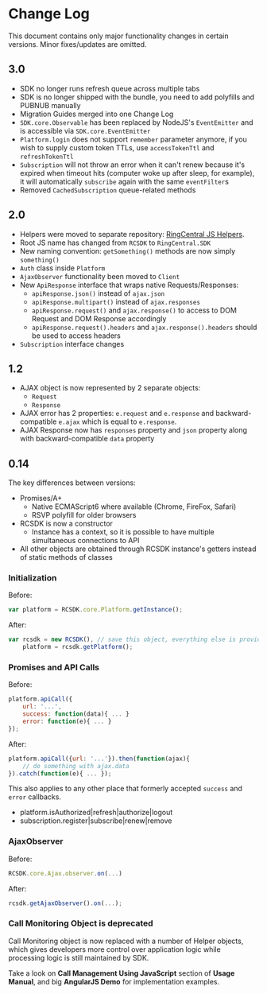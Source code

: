 # Change Log

This document contains only major functionality changes in certain versions. Minor fixes/updates are omitted.

## 3.0

- SDK no longer runs refresh queue across multiple tabs
- SDK is no longer shipped with the bundle, you need to add polyfills and PUBNUB manually
- Migration Guides merged into one Change Log
- `SDK.core.Observable` has been replaced by NodeJS's `EventEmitter` and is accessible via `SDK.core.EventEmitter`
- `Platform.login` does not support `remember` parameter anymore, if you wish to supply custom token TTLs,
    use `accessTokenTtl` and `refreshTokenTtl`
- `Subscription` will not throw an error when it can't renew because it's expired when timeout hits (computer woke up
    after sleep, for example), it will automatically `subscribe` again with the same `eventFilter`s
- Removed `CachedSubscription` queue-related methods

## 2.0

- Helpers were moved to separate repository: [RingCentral JS Helpers](https://github.com/ringcentral/ringcentral-js-helpers).
- Root JS name has changed from `RCSDK` to `RingCentral.SDK`
- New naming convention: `getSomething()` methods are now simply `something()`
- `Auth` class inside `Platform`
- `AjaxObserver` functionality been moved to `Client`
- New `ApiResponse` interface that wraps native Requests/Responses:
    - `apiResponse.json()` instead of `ajax.json`
    - `apiResponse.multipart()` instead of `ajax.responses`
    - `apiResponse.request()` and `ajax.response()` to access to DOM Request and DOM Response accordingly
    - `apiResponse.request().headers` and `ajax.response().headers` should be used to access headers
- `Subscription` interface changes

## 1.2

- AJAX object is now represented by 2 separate objects:
    - `Request`
    - `Response`
- AJAX error has 2 properties: `e.request` and `e.response` and backward-compatible `e.ajax` which is equal to
    `e.response`.
- AJAX Response now has `responses` property and `json` property along with backward-compatible `data` property

## 0.14

The key differences between versions:
- Promises/A+
    - Native ECMAScript6 where available (Chrome, FireFox, Safari)
    - RSVP polyfill for older browsers
- RCSDK is now a constructor
    - Instance has a context, so it is possible to have multiple simultaneous connections to API
- All other objects are obtained through RCSDK instance's getters instead of static methods of classes

### Initialization

Before:

```js
var platform = RCSDK.core.Platform.getInstance();
```

After:

```js
var rcsdk = new RCSDK(), // save this object, everything else is provided by it
    platform = rcsdk.getPlatform();
```

### Promises and API Calls

Before:

```js
platform.apiCall({
    url: '...',
    success: function(data){ ... }
    error: function(e){ ... }
});
```

After:

```js
platform.apiCall({url: '...'}).then(function(ajax){
    // do something with ajax.data
}).catch(function(e){ ... });
```

This also applies to any other place that formerly accepted `success` and `error` callbacks.

- platform.isAuthorized|refresh|authorize|logout
- subscription.register|subscribe|renew|remove

### AjaxObserver

Before:

```js
RCSDK.core.Ajax.observer.on(...)
```

After:

```js
rcsdk.getAjaxObserver().on(...);
```

### Call Monitoring Object is deprecated

Call Monitoring object is now replaced with a number of Helper objects, which gives developers more control over
application logic while processing logic is still maintained by SDK.

Take a look on **Call Management Using JavaScript** section of **Usage Manual**, and big **AngularJS Demo** for
implementation examples.